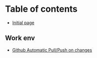 # Table of contents

* [Initial page](README.md)

## Work env

* [Github Automatic Pull/Push on changes](work-env/github-automatic-pull-push-on-changes.md)

